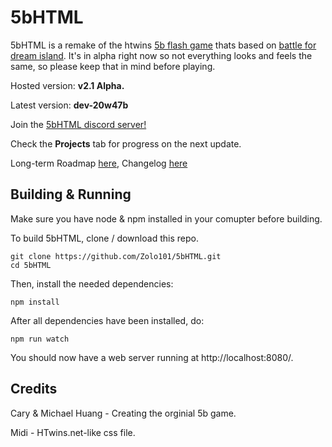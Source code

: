 # 5bHTML

5bHTML is a remake of the htwins [5b flash game](http://bfdi.tv/5b/) thats based on [battle for dream island](https://www.youtube.com/user/jacknjellify). It's in alpha right now so not everything looks and feels the same, so please keep that in mind before playing.

Hosted version: **v2.1 Alpha.**

Latest version: **dev-20w47b**

Join the [5bHTML discord server!](https://discord.gg/um5KWabefm)

Check the **Projects** tab for progress on the next update.

Long-term Roadmap [here](docs/ROADMAP.md), Changelog [here](docs/CHANGELOG.md)

## Building & Running

Make sure you have node & npm installed in your comupter before building.

To build 5bHTML, clone / download this repo.

```
git clone https://github.com/Zolo101/5bHTML.git
cd 5bHTML
```

Then, install the needed dependencies:

`npm install`

After all dependencies have been installed, do:

`npm run watch`

You should now have a web server running at http://localhost:8080/.

## Credits

Cary & Michael Huang - Creating the orginial 5b game.

Midi - HTwins.net-like css file.
